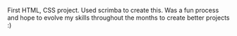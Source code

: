 First HTML, CSS project. Used scrimba to create this. Was a fun process and hope to evolve my skills throughout the months to create better projects :)
